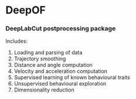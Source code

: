 # DeepOF
### DeepLabCut postprocessing package

Includes:
1. Loading and parsing of data
2. Trajectory smoothing
3. Distance and angle computation
4. Velocity and acceleration computation
5. Supervised learning of known behavioural traits
6. Unsupervised behavioural exploration
7. Dimensionality reduction